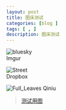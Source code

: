 ```yaml
---
layout: post
title: 图床测试
categories: [blog ]
tags: [ , ]
description: 图床测试
---
```



![bluesky](http://imgur.com/WMLm7zW)  
Imgur  

![Street](https://dl.dropboxusercontent.com/u/64524965/dont_look_down-wallpaper-1920x1080.jpg)  
Dropbox  

![Full_Leaves](http://dreamofbook.qiniudn.com/fall_leaves.jpg)
Qiniu  


<blockquote class="imgur-embed-pub" lang="en" data-id="WMLm7zW" data-context="false"><a href="//imgur.com/WMLm7zW">测试用图</a></blockquote><script async src="//s.imgur.com/min/embed.js" charset="utf-8"></script>
